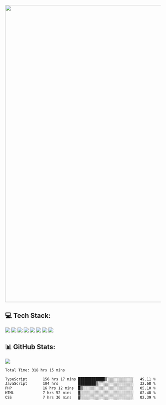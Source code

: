 <img style='width: 100vw' src='./hcampos_gradient.png'>

## 💻 Tech Stack:

![](https://img.shields.io/badge/next%20js-000000?style=for-the-badge&logo=nextdotjs&logoColor=white) ![](https://img.shields.io/badge/Tailwind_CSS-38B2AC?style=for-the-badge&logo=tailwind-css&logoColor=white) ![](https://img.shields.io/badge/React_Query-FF4154?style=for-the-badge&logo=React_Query&logoColor=white) ![](https://img.shields.io/badge/React-20232A?style=for-the-badge&logo=react&logoColor=61DAFB) ![](https://img.shields.io/badge/TypeScript-007ACC?style=for-the-badge&logo=typescript&logoColor=white) ![](https://img.shields.io/badge/JavaScript-323330?style=for-the-badge&logo=javascript&logoColor=F7DF1E) ![](https://img.shields.io/badge/Prisma-3982CE?style=for-the-badge&logo=Prisma&logoColor=white) ![](https://img.shields.io/badge/Supabase-181818?style=for-the-badge&logo=supabase&logoColor=white)

## 📊 GitHub Stats:

![](https://github-readme-stats.vercel.app/api?username=Sakoutecher&show_icons=true&count_private=true&&bg_color=70,11998e,38ef7d&title_color=fff&text_color=fff&icon_color=fff&hide_border=true)<br/>

<!--START_SECTION:waka-->

```txt
Total Time: 318 hrs 15 mins

TypeScript       156 hrs 17 mins ████████████▒░░░░░░░░░░░░   49.11 %
JavaScript       104 hrs         ████████▒░░░░░░░░░░░░░░░░   32.68 %
PHP              16 hrs 12 mins  █▒░░░░░░░░░░░░░░░░░░░░░░░   05.10 %
HTML             7 hrs 52 mins   ▓░░░░░░░░░░░░░░░░░░░░░░░░   02.48 %
CSS              7 hrs 36 mins   ▓░░░░░░░░░░░░░░░░░░░░░░░░   02.39 %
```

<!--END_SECTION:waka-->
